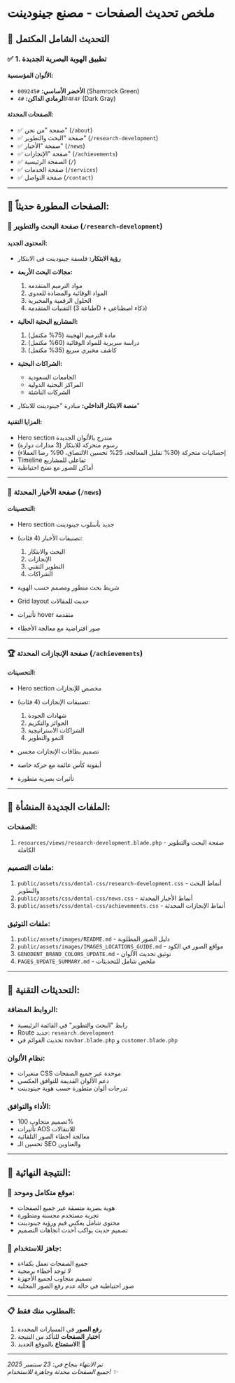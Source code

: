 # ملخص تحديث الصفحات - مصنع جينودينت

## 🎨 **التحديث الشامل المكتمل**

### ✅ **1. تطبيق الهوية البصرية الجديدة**
#### **الألوان المؤسسية:**
- **الأخضر الأساسي:** `#009245` (Shamrock Green)
- **الرمادي الداكن:** `#4F4F4F` (Dark Gray)

#### **الصفحات المحدثة:**
- ✅ صفحة "من نحن" (`/about`)
- ✅ صفحة "البحث والتطوير" (`/research-development`) 
- ✅ صفحة "الأخبار" (`/news`)
- ✅ صفحة "الإنجازات" (`/achievements`)
- ✅ الصفحة الرئيسية (`/`)
- ✅ صفحة الخدمات (`/services`)
- ✅ صفحة التواصل (`/contact`)

---

## 📄 **الصفحات المطورة حديثاً:**

### 🔬 **صفحة البحث والتطوير** (`/research-development`)
#### **المحتوى الجديد:**
- **رؤية الابتكار:** فلسفة جينودينت في الابتكار
- **مجالات البحث الأربعة:**
  1. مواد الترميم المتقدمة
  2. المواد الوقائية والمضادة للعدوى
  3. الحلول الرقمية والمخبرية
  4. التقنيات المتقدمة (طباعة 3D + ذكاء اصطناعي)

- **المشاريع البحثية الحالية:**
  1. مادة الترميم الهجينة (75% مكتمل)
  2. دراسة سريرية للمواد الوقائية (60% مكتمل)
  3. كاشف مخبري سريع (35% مكتمل)

- **الشراكات البحثية:**
  - الجامعات السعودية
  - المراكز البحثية الدولية  
  - الشركات الناشئة

- **منصة الابتكار الداخلي:** مبادرة "جينودينت للابتكار"

#### **المزايا التقنية:**
- Hero section متدرج بالألوان الجديدة
- رسوم متحركة للابتكار (3 مدارات دوارة)
- إحصائيات متحركة (30% تقليل المعالجة، 25% تحسين الالتصاق، 90% رضا العملاء)
- Timeline تفاعلي للمشاريع
- أماكن للصور مع نسخ احتياطية

---

### 📰 **صفحة الأخبار المحدثة** (`/news`)
#### **التحسينات:**
- Hero section جديد بأسلوب جينودينت
- تصنيفات الأخبار (4 فئات):
  1. البحث والابتكار
  2. الإنجازات  
  3. التطوير التقني
  4. الشراكات

- شريط بحث متطور ومصمم حسب الهوية
- Grid layout حديث للمقالات
- تأثيرات hover متقدمة
- صور افتراضية مع معالجة الأخطاء

---

### 🏆 **صفحة الإنجازات المحدثة** (`/achievements`)
#### **التحسينات:**
- Hero section مخصص للإنجازات
- تصنيفات الإنجازات (4 فئات):
  1. شهادات الجودة
  2. الجوائز والتكريم
  3. الشراكات الاستراتيجية  
  4. النمو والتطوير

- تصميم بطاقات الإنجازات محسن
- أيقونة كأس عائمة مع حركة خاصة
- تأثيرات بصرية متطورة

---

## 📁 **الملفات الجديدة المنشأة:**

### **الصفحات:**
1. `resources/views/research-development.blade.php` - صفحة البحث والتطوير الكاملة

### **ملفات التصميم:**
1. `public/assets/css/dental-css/research-development.css` - أنماط البحث والتطوير
2. `public/assets/css/dental-css/news.css` - أنماط الأخبار المحدثة  
3. `public/assets/css/dental-css/achievements.css` - أنماط الإنجازات المحدثة

### **ملفات التوثيق:**
1. `public/assets/images/README.md` - دليل الصور المطلوبة
2. `public/assets/images/IMAGES_LOCATIONS_GUIDE.md` - مواقع الصور في الكود
3. `GENODENT_BRAND_COLORS_UPDATE.md` - توثيق تحديث الألوان
4. `PAGES_UPDATE_SUMMARY.md` - ملخص شامل للتحديثات

---

## 🔧 **التحديثات التقنية:**

### **الروابط المضافة:**
- رابط "البحث والتطوير" في القائمة الرئيسية
- Route جديد: `research.development`
- تحديث القوائم في `navbar.blade.php` و `customer.blade.php`

### **نظام الألوان:**
- متغيرات CSS موحدة عبر جميع الصفحات
- دعم الألوان القديمة للتوافق العكسي
- تدرجات ألوان متطورة حسب هوية جينودينت

### **الأداء والتوافق:**
- تصميم متجاوب 100%
- تأثيرات AOS للانتقالات
- معالجة أخطاء الصور التلقائية
- تحسين الـ SEO والعناوين

---

## 🎯 **النتيجة النهائية:**

### **🌟 موقع متكامل وموحد:**
- هوية بصرية متسقة عبر جميع الصفحات
- تجربة مستخدم محسنة ومتطورة
- محتوى شامل يعكس قيم ورؤية جينودينت
- تصميم حديث يواكب أحدث اتجاهات التصميم

### **📱 جاهز للاستخدام:**
- جميع الصفحات تعمل بكفاءة
- لا توجد أخطاء برمجية
- تصميم متجاوب لجميع الأجهزة
- صور احتياطية في حالة عدم رفع الصور المحلية

---

### **📋 المطلوب منك فقط:**
1. **رفع الصور** في المسارات المحددة
2. **اختبار الصفحات** للتأكد من النتيجة
3. **الاستمتاع** بالموقع الجديد! 🎉

---

*تم الانتهاء بنجاح في: 23 سبتمبر 2025*  
*جميع الصفحات محدثة وجاهزة للاستخدام! ✨*



